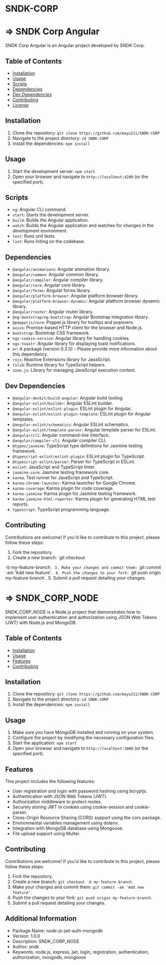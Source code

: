 # SNDK-CORP
# => SNDK Corp Angular

SNDK Corp Angular is an Angular project developed by SNDK Corp.

## Table of Contents

- [Installation](#installation)
- [Usage](#usage)
- [Scripts](#scripts)
- [Dependencies](#dependencies)
- [Dev Dependencies](#dev-dependencies)
- [Contributing](#contributing)
- [License](#license)

## Installation

1. Clone the repository: `git clone https://github.com/mayu211/SNDK-CORP`
2. Navigate to the project directory: `cd SNDK-CORP`
3. Install the dependencies: `npm install`

## Usage

1. Start the development server: `npm start`
2. Open your browser and navigate to `http://localhost:4200` (or the specified port).

## Scripts

- `ng`: Angular CLI command.
- `start`: Starts the development server.
- `build`: Builds the Angular application.
- `watch`: Builds the Angular application and watches for changes in the development environment.
- `test`: Runs unit tests.
- `lint`: Runs linting on the codebase.

## Dependencies

- `@angular/animations`: Angular animation library.
- `@angular/common`: Angular common library.
- `@angular/compiler`: Angular compiler library.
- `@angular/core`: Angular core library.
- `@angular/forms`: Angular forms library.
- `@angular/platform-browser`: Angular platform browser library.
- `@angular/platform-browser-dynamic`: Angular platform browser dynamic library.
- `@angular/router`: Angular router library.
- `@ng-bootstrap/ng-bootstrap`: Angular Bootstrap integration library.
- `@popperjs/core`: Popper.js library for tooltips and popovers.
- `axios`: Promise-based HTTP client for the browser and Node.js.
- `bootstrap`: Bootstrap CSS framework.
- `ngx-cookie-service`: Angular library for handling cookies.
- `ngx-toastr`: Angular library for displaying toast notifications.
- `or`: A package (version 0.2.0) - Please provide more information about this dependency.
- `rxjs`: Reactive Extensions library for JavaScript.
- `tslib`: Runtime library for TypeScript helpers.
- `zone.js`: Library for managing JavaScript execution context.

## Dev Dependencies

- `@angular-devkit/build-angular`: Angular build tooling.
- `@angular-eslint/builder`: Angular ESLint builder.
- `@angular-eslint/eslint-plugin`: ESLint plugin for Angular.
- `@angular-eslint/eslint-plugin-template`: ESLint plugin for Angular templates.
- `@angular-eslint/schematics`: Angular ESLint schematics.
- `@angular-eslint/template-parser`: Angular template parser for ESLint.
- `@angular/cli`: Angular command-line interface.
- `@angular/compiler-cli`: Angular compiler CLI.
- `@types/jasmine`: TypeScript type definitions for Jasmine testing framework.
- `@typescript-eslint/eslint-plugin`: ESLint plugin for TypeScript.
- `@typescript-eslint/parser`: Parser for TypeScript in ESLint.
- `eslint`: JavaScript and TypeScript linter.
- `jasmine-core`: Jasmine testing framework core.
- `karma`: Test runner for JavaScript and TypeScript.
- `karma-chrome-launcher`: Karma launcher for Google Chrome.
- `karma-coverage`: Karma plugin for code coverage.
- `karma-jasmine`: Karma plugin for Jasmine testing framework.
- `karma-jasmine-html-reporter`: Karma plugin for generating HTML test reports.
- `typescript`: TypeScript programming language.

## Contributing

Contributions are welcome! If you'd like to contribute to this project, please follow these steps:

1. Fork the repository.
2. Create a new branch: `git checkout

-b my-feature-branch`.
3. Make your changes and commit them: `git commit -am 'Add new feature'`.
4. Push the changes to your fork: `git push origin my-feature-branch`. 5. Submit a pull request detailing your changes.


# => SNDK_CORP_NODE

SNDK_CORP_NODE is a Node.js project that demonstrates how to implement user authentication and authorization using JSON Web Tokens (JWT) with Node.js and MongoDB.

## Table of Contents

- [Installation](#installation)
- [Usage](#usage)
- [Features](#features)
- [Contributing](#contributing)

## Installation

1. Clone the repository: `git clone https://github.com/mayu211/SNDK-CORP`
2. Navigate to the project directory: `cd SNDK-CORP`
3. Install the dependencies: `npm install`

## Usage

1. Make sure you have MongoDB installed and running on your system.
2. Configure the project by modifying the necessary configuration files.
3. Start the application: `npm start`
4. Open your browser and navigate to `http://localhost:3000` (or the specified port).

## Features

This project includes the following features:

- User registration and login with password hashing using bcryptjs.
- Authentication with JSON Web Tokens (JWT).
- Authorization middleware to protect routes.
- Securely storing JWT in cookies using cookie-session and cookie-parser.
- Cross-Origin Resource Sharing (CORS) support using the cors package.
- Environmental variables management using dotenv.
- Integration with MongoDB database using Mongoose.
- File upload support using Multer.

## Contributing

Contributions are welcome! If you'd like to contribute to this project, please follow these steps:

1. Fork the repository.
2. Create a new branch: `git checkout -b my-feature-branch`.
3. Make your changes and commit them: `git commit -am 'Add new feature'`.
4. Push the changes to your fork: `git push origin my-feature-branch`.
5. Submit a pull request detailing your changes.

## Additional Information

- Package Name: node-js-jwt-auth-mongodb
- Version: 1.0.0
- Description: SNDK_CORP_NODE
- Author: sndk
- Keywords: node.js, express, jwt, login, registration, authentication, authorization, mongodb, mongoose
